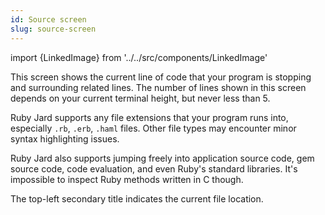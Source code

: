 ```yaml
---
id: Source screen
slug: source-screen
---
```


import {LinkedImage} from '../../src/components/LinkedImage'

<LinkedImage link="/img/guides/source-screen-1.png" alt="Source screen"/>

This screen shows the current line of code that your program is stopping and surrounding related lines. The number of lines shown in this screen depends on your current terminal height, but never less than 5.

Ruby Jard supports any file extensions that your program runs into, especially `.rb`, `.erb`, `.haml` files. Other file types may encounter minor syntax highlighting issues.

Ruby Jard also supports jumping freely into application source code, gem source code, code evaluation, and even Ruby's standard libraries. It's impossible to inspect Ruby methods written in C though.

The top-left secondary title indicates the current file location.

<LinkedImage link="/img/guides/source-screen-2.png" alt="Debugging SecureRandom#uuid - a standard lib"/>
<LinkedImage link="/img/guides/source-screen-3.png" alt="Debugging Rails's ActiveRecord gem"/>
